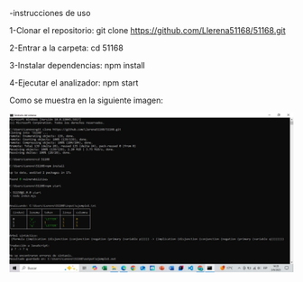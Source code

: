  -instrucciones de uso

1-Clonar el repositorio: git clone https://github.com/Llerena51168/51168.git

2-Entrar a la carpeta: cd 51168

3-Instalar dependencias: npm install

4-Ejecutar el analizador: npm start

Como se muestra en la siguiente imagen:
 
 ![alt text](image.png)